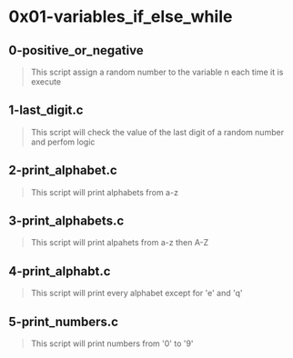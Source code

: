 # 0x01-variables_if_else_while

## 0-positive_or_negative
> This script assign a random number to the variable n each time it is execute 

## 1-last_digit.c 
> This script will check the value of the last digit of a random number and perfom logic 

## 2-print_alphabet.c
> This script will print alphabets from a-z

## 3-print_alphabets.c
> This script will print alpahets from a-z then A-Z

## 4-print_alphabt.c
> This script will print every alphabet except for 'e' and 'q'

## 5-print_numbers.c
> This script will print numbers from '0' to '9'

